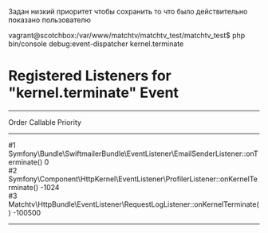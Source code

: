 Задан низкий приоритет чтобы сохранить то что было действительно показано пользователю

vagrant@scotchbox:/var/www/matchtv/matchtv_test/matchtv_test$ php bin/console debug:event-dispatcher kernel.terminate

Registered Listeners for "kernel.terminate" Event
=================================================

 ------- ----------------------------------------------------------------------------------- ---------- 
  Order   Callable                                                                            Priority  
 ------- ----------------------------------------------------------------------------------- ---------- 
  #1      Symfony\Bundle\SwiftmailerBundle\EventListener\EmailSenderListener::onTerminate()   0         
  #2      Symfony\Component\HttpKernel\EventListener\ProfilerListener::onKernelTerminate()    -1024     
  #3      Matchtv\HttpBundle\EventListener\RequestLogListener::onKernelTerminate()            -100500   
 ------- ----------------------------------------------------------------------------------- ---------- 